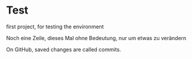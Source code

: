 # Test
first project, for testing the environment

Noch eine Zeile, dieses Mal ohne Bedeutung, nur um etwas zu verändern

On GitHub, saved changes are called commits.

